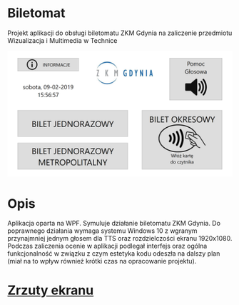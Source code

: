 # Biletomat
Projekt aplikacji do obsługi biletomatu ZKM Gdynia na zaliczenie przedmiotu Wizualizacja i Multimedia w Technice

![Screenshot](https://github.com/lnarolski/Biletomat/blob/master/Biletomat/Screenshots/screenshot1.png)

# Opis
Aplikacja oparta na WPF. Symuluje działanie biletomatu ZKM Gdynia. Do poprawnego działania wymaga systemu Windows 10 z wgranym przynajmniej jednym głosem dla TTS oraz rozdzielczości ekranu 1920x1080. Podczas zaliczenia ocenie w aplikacji podlegał interfejs oraz ogólna funkcjonalność w związku z czym estetyka kodu odeszła na dalszy plan (miał na to wpływ również krótki czas na opracowanie projektu).

# [Zrzuty ekranu](https://github.com/lnarolski/Biletomat/tree/master/Biletomat/Screenshots)
